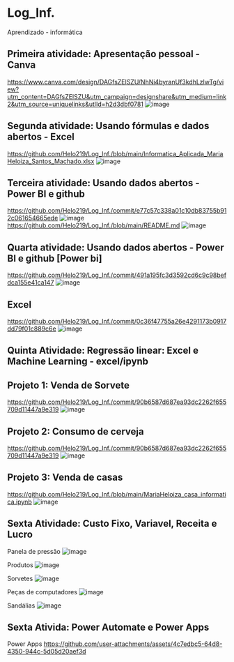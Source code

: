 # Log_Inf.
Aprendizado -  informática

## Primeira atividade: Apresentação pessoal - Canva
https://www.canva.com/design/DAGfsZElSZU/NhNi4byranUf3kdhLzlwTg/view?utm_content=DAGfsZElSZU&utm_campaign=designshare&utm_medium=link2&utm_source=uniquelinks&utlId=h2d3dbf0781
![image](https://github.com/user-attachments/assets/0258b560-4602-42a2-b98e-b2be4f900134)

## Segunda atividade: Usando fórmulas e dados abertos - Excel
https://github.com/Helo219/Log_Inf./blob/main/Informatica_Aplicada_MariaHeloiza_Santos_Machado.xlsx
![image](https://github.com/user-attachments/assets/03d20508-236f-4aae-a44d-2f85464682b1)

## Terceira atividade: Usando dados abertos - Power BI e github
https://github.com/Helo219/Log_Inf./commit/e77c57c338a01c10db83755b912c061654665ede
![image](https://github.com/user-attachments/assets/e942ed55-7f38-40ac-8902-c4324ce6efb9)
https://github.com/Helo219/Log_Inf./blob/main/README.md
![image](https://github.com/user-attachments/assets/bae131ee-b627-4e28-a064-019afa6112fb)

## Quarta atividade: Usando dados abertos - Power BI e github [Power bi]
https://github.com/Helo219/Log_Inf./commit/491a195fc3d3592cd6c9c98befdca155e41ca147
![image](https://github.com/user-attachments/assets/483caada-b590-474f-ab71-0a6c7ac31e77)
## Excel
https://github.com/Helo219/Log_Inf./commit/0c36f47755a26e4291173b0917dd79f01c889c6e
![image](https://github.com/user-attachments/assets/043854b5-5b72-4c94-8631-c6438f110bf9)

## Quinta Atividade: Regressão linear: Excel e Machine Learning - excel/ipynb
## Projeto 1: Venda de Sorvete
https://github.com/Helo219/Log_Inf./commit/90b6587d687ea93dc2262f655709d11447a9e319
![image](https://github.com/user-attachments/assets/96641c48-5936-4626-b982-49ce4103e72a)

## Projeto 2: Consumo de cerveja
https://github.com/Helo219/Log_Inf./commit/90b6587d687ea93dc2262f655709d11447a9e319
![image](https://github.com/user-attachments/assets/f11914e2-c97a-4865-a42f-86734fb7398b)

## Projeto 3: Venda de casas
https://github.com/Helo219/Log_Inf./blob/main/MariaHeloiza_casa_informatica.ipynb
![image](https://github.com/user-attachments/assets/7a27240c-ccf7-4bb2-81e0-ba9e3fe96d52)

## Sexta Atividade: Custo Fixo, Variavel, Receita e Lucro
Panela de pressão
![image](https://github.com/user-attachments/assets/30c5f6ef-2028-456b-989d-c64bf52a5cfd)

Produtos
![image](https://github.com/user-attachments/assets/d380cd3f-603b-4cb5-a165-856e5d7d9d61)

Sorvetes
![image](https://github.com/user-attachments/assets/e859d958-f0b2-4b8a-a94c-c9cd954a6b0a)

Peças de computadores
![image](https://github.com/user-attachments/assets/43994026-9a12-44df-a542-f16940c0179c)

Sandálias
![image](https://github.com/user-attachments/assets/98c11f89-4273-4888-9436-66d8a151d17a)

## Sexta Ativida: Power Automate e Power Apps
Power Apps
https://github.com/user-attachments/assets/4c7edbc5-64d8-4350-944c-5d05d20aef3d


